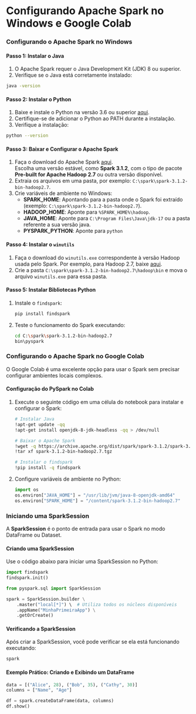 # Configurando Apache Spark no Windows e Google Colab


### **Configurando o Apache Spark no Windows**

#### **Passo 1: Instalar o Java**

1. O Apache Spark requer o Java Development Kit (JDK) 8 ou superior.
2. Verifique se o Java está corretamente instalado:

```bash
java -version
```

#### **Passo 2: Instalar o Python**

1. Baixe e instale o Python na versão 3.6 ou superior [aqui](https://www.python.org/downloads/windows/).
2. Certifique-se de adicionar o Python ao PATH durante a instalação.
3. Verifique a instalação:

```bash
python --version
```

#### **Passo 3: Baixar e Configurar o Apache Spark**

1. Faça o download do Apache Spark [aqui](https://spark.apache.org/downloads.html).  
	    Escolha uma versão estável, como **Spark 3.1.2**, com o tipo de pacote **Pre-built for Apache Hadoop 2.7** ou outra versão disponível.
1. Extraia os arquivos em uma pasta, por exemplo: `C:\spark\spark-3.1.2-bin-hadoop2.7`.
2. Crie variáveis de ambiente no Windows:
    - **SPARK_HOME**: Apontando para a pasta onde o Spark foi extraído (exemplo: `C:\spark\spark-3.1.2-bin-hadoop2.7`).
    - **HADOOP_HOME**: Aponte para `%SPARK_HOME%\hadoop`.
    - **JAVA_HOME**: Aponte para `C:\Program Files\Java\jdk-17` ou a pasta referente a sua versão java.
    - **PYSPARK_PYTHON**: Aponte para `python`
#### **Passo 4: Instalar o `winutils`**

1. Faça o download do `winutils.exe` correspondente à versão Hadoop usada pelo Spark. Por exemplo, para Hadoop 2.7, baixe [aqui](https://github.com/steveloughran/winutils/tree/master/hadoop-2.7.1/bin).
2. Crie a pasta `C:\spark\spark-3.1.2-bin-hadoop2.7\hadoop\bin` e mova o arquivo `winutils.exe` para essa pasta.

#### **Passo 5: Instalar Bibliotecas Python**

1. Instale o `findspark`:
    
    ```bash
    pip install findspark
    ```
    
2. Teste o funcionamento do Spark executando:
    
    ```bash
    cd C:\spark\spark-3.1.2-bin-hadoop2.7
    bin\pyspark
    ```
    

### **Configurando o Apache Spark no Google Colab**

O Google Colab é uma excelente opção para usar o Spark sem precisar configurar ambientes locais complexos.

#### **Configuração do PySpark no Colab**

1. Execute o seguinte código em uma célula do notebook para instalar e configurar o Spark:
    
    ```bash
    # Instalar Java
    !apt-get update -qq
    !apt-get install openjdk-8-jdk-headless -qq > /dev/null
    
    # Baixar o Apache Spark
    !wget -q https://archive.apache.org/dist/spark/spark-3.1.2/spark-3.1.2-bin-hadoop2.7.tgz
    !tar xf spark-3.1.2-bin-hadoop2.7.tgz
    
    # Instalar o findspark
    !pip install -q findspark
    ```
    
2. Configure variáveis de ambiente no Python:
    
    ```python
    import os
    os.environ["JAVA_HOME"] = "/usr/lib/jvm/java-8-openjdk-amd64"
    os.environ["SPARK_HOME"] = "/content/spark-3.1.2-bin-hadoop2.7"
    ```
    


### **Iniciando uma SparkSession**

A **SparkSession** é o ponto de entrada para usar o Spark no modo DataFrame ou Dataset.

#### **Criando uma SparkSession**

Use o código abaixo para iniciar uma SparkSession no Python:

```python
import findspark
findspark.init()

from pyspark.sql import SparkSession

spark = SparkSession.builder \
    .master("local[*]") \  # Utiliza todos os núcleos disponíveis
    .appName("MinhaPrimeiraApp") \
    .getOrCreate()
```

#### **Verificando a SparkSession**

Após criar a SparkSession, você pode verificar se ela está funcionando executando:

```python
spark
```

#### **Exemplo Prático: Criando e Exibindo um DataFrame**

```python
data = [("Alice", 28), ("Bob", 35), ("Cathy", 30)]
columns = ["Name", "Age"]

df = spark.createDataFrame(data, columns)
df.show()
```

